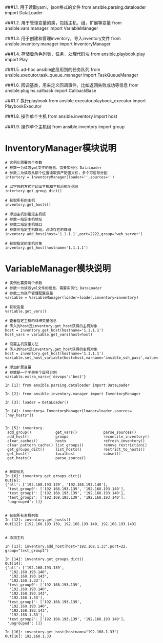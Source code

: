 ###1.1. 用于读取yaml，json格式的文件 from ansible.parsing.dataloader import DataLoader

###1.2. 用于管理变量的类，包括主机，组，扩展等变量 from ansible.vars.manager import VariableManager

###1.3. 用于创建和管理inventory，导入inventory文件 from ansible.inventory.manager import InventoryManager

###1.4. 存储着角色列表，任务，处理代码块 from ansible.playbook.play import Play

###1.5. ad-hoc ansible底层用到的任务队列 from ansible.executor.task_queue_manager import TaskQueueManager

###1.6. 回调基类，用来定义回调事件，比如返回失败成功等信息 from ansible.plugins.callback import CallbackBase

###1.7. 执行playbook from ansible.executor.playbook_executor import PlaybookExecutor

###1.8. 操作单个主机 from ansible.inventory import host

###1.9. 操作单个主机组 from ansible.inventory import group





# InventoryManager模块说明

```
# 实例化需要两个参数
# 参数一为读取yml文件的信息，需要实例化 DataLoader
# 参数二为读取从那个位置读取资产配置文件，多个可逗号分割
intertory = InventoryManager(loader='',sources='')

# 以字典的方式打印出主机和主机组相关信息
intertory.get_group_dict()

# 获取所有的主机
inventory.get_hosts()

# 添加主机到指定主机组
# 参数一指定主机地址
# 参数二指定主机端口
# 参数三指定主机群组，必须存在的群组
inventory.add_host(host='1.1.1.1',port=2222,group='web_server')

# 获取指定的主机对象
inventory.get_host(hostname='1.1.1.1')
```



# VariableManager模块说明

```
# 实例化需要两个参数
# 参数一为读取yml文件的信息，需要实例化 DataLoader
# 参数二为资产管理配置变量
variable = VariableManager(loader=loader,inventory=inventory)

# 获取变量
variable.get_vars()

# 查看指定主机的详细变量信息
# 传入的host是inventory.get_host获得的主机对象
host = inventory.get_host(hostname='1.1.1.1')
host_vars = variable.get_vars(host=host)

# 设置主机变量方法 
# 传入的host是inventory.get_host获得的主机对象
host = inventory.get_host(hostname='1.1.1.1')
variable.set_host_variable(host=host,varname='ansible_ssh_pass',value='12345')

# 添加扩展变量
# 参数是一个字典多个逗号分割
variable.extra_vars={'devops':'best'}
```




``` 
In [1]: from ansible.parsing.dataloader import DataLoader

In [2]: from ansible.inventory.manager import InventoryManager

In [3]: loader = DataLoader()

In [4]: inventory= InventoryManager(loader=loader,sources=["my_hosts"])


In [5]: inventory.
 add_group()           get_vars()            parse_sources()
 add_host()            groups                reconcile_inventory()
 clear_caches()        hosts                 refresh_inventory()
 clear_pattern_cache() list_groups()         remove_restriction()
 get_groups_dict()     list_hosts()          restrict_to_hosts()
 get_host()            localhost             subset()
 get_hosts()           parse_source()


# 获取组名
In [6]: inventory.get_groups_dict()
Out[6]:
{'all': ['192.168.193.139', '192.168.193.140'],
 'test_group0': ['192.168.193.139', '192.168.193.140'],
 'test_group1': ['192.168.193.139', '192.168.193.140'],
 'test_group2': ['192.168.193.139', '192.168.193.140'],
 'ungrouped': []}
 
 
# 获取所有主机列表
In [12]: inventory.get_hosts()
Out[12]: [192.168.193.139, 192.168.193.140, 192.168.193.143]


# 添加主机

In [13]: inventory.add_host(host="192.168.1.33",port=22, group="test_group1")

In [14]: inventory.get_groups_dict()
Out[14]:
{'all': ['192.168.193.139',
  '192.168.193.140',
  '192.168.193.143',
  '192.168.1.33'],
 'test_group0': ['192.168.193.139',
  '192.168.193.140',
  '192.168.193.143',
  '192.168.1.33'],
 'test_group1': ['192.168.193.139',
  '192.168.193.140',
  '192.168.193.143',
  '192.168.1.33'],
 'test_group2': ['192.168.193.139', '192.168.193.140'],
 'ungrouped': []}
 
In [16]: inventory.get_host(hostname="192.168.1.33")
Out[16]: 192.168.1.33
```
